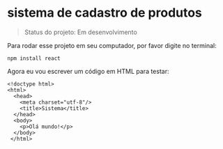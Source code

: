 # sistema de cadastro de produtos

> Status do projeto: Em desenvolvimento

Para rodar esse projeto em seu computador, por favor digite no terminal:

```
npm install react
```

Agora eu vou escrever um código em HTML para testar:

```
<!doctype html>
<html>
  <head>
    <meta charset="utf-8"/>
    <title>Sistema</title>
  </head>
  <body>
    <p>Olá mundo!</p>
  </body>
 </html>
```
    
